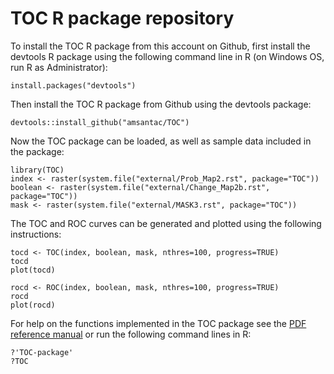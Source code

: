 TOC R package repository
======

To install the TOC R package from this account on Github, first install the devtools R package using the following command line in R (on Windows OS, run R as Administrator):

```{r}
install.packages("devtools")
```

Then install the TOC R package from Github using the devtools package:

```{r}
devtools::install_github("amsantac/TOC")
```

Now the TOC package can be loaded, as well as sample data included in the package:

```{r}
library(TOC)
index <- raster(system.file("external/Prob_Map2.rst", package="TOC"))
boolean <- raster(system.file("external/Change_Map2b.rst", package="TOC"))
mask <- raster(system.file("external/MASK3.rst", package="TOC"))
```

The TOC and ROC curves can be generated and plotted using the following instructions:

```{r}
tocd <- TOC(index, boolean, mask, nthres=100, progress=TRUE)
tocd
plot(tocd)

rocd <- ROC(index, boolean, mask, nthres=100, progress=TRUE)
rocd
plot(rocd)
```

For help on the functions implemented in the TOC package see the [PDF reference manual](https://github.com/amsantac/TOC/blob/master/TOC-manual.pdf?raw=true) or run the following command lines in R:

```{r}
?'TOC-package'
?TOC
```
